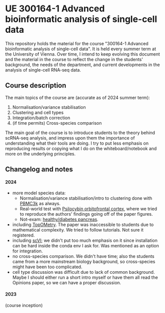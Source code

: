 # UE 300164-1 Advanced bioinformatic analysis of single-cell data

This repository holds the material for the course "300164-1 Advanced bioinformatic analysis of
single-cell data". It is held every summer term at the University of Vienna. Over time, I intend to
keep evolving this document and the material in the course to reflect the change in the students'
background, the needs of the department, and current developments in the analysis of single-cell
RNA-seq data.

## Course description

The main topics of the course are (accurate as of 2024 summer term):

1. Normalisation/variance stabilisation
2. Clustering and cell types
3. Integration/batch correction
4. (if time permits) Cross-species comparison

The main goal of the course is to introduce students to the theory behind scRNA-seq analysis, and
impress upon them the importance of understanding what their tools are doing. I try to put less
emphasis on reproducing results or copying what I do on the whiteboard/notebook and more on
the underlying principles.

## Changelog and notes

#### 2024

- more model species data:
    - Normalisation/variance stabilisation/intro to clustering done with [PBMC3k](https://scanpy.readthedocs.io/en/latest/generated/scanpy.datasets.pbmc3k.html#scanpy.datasets.pbmc3k) as always.
    - Real-world test with [Psilocybin orbitofrontal cortex](https://www.biorxiv.org/content/10.1101/2024.01.07.573163v1.full), where we tried to reproduce the authors' findings going off of the paper figures.
    - Not-exam: [healthy/diabetes pancreas](https://www.ebi.ac.uk/biostudies/arrayexpress/studies/E-MTAB-5061?query=E-MTAB-5061).
- including [TopOMetry](https://www.biorxiv.org/content/10.1101/2022.03.14.484134v2.full). The paper was inaccessible to students due to mathematical complexity. We tried to follow tutorials. Not sure it registered.
- including [scVI](https://scvi-tools.org); we didn't put too much emphasis on it since installation can be hard inside the conda env I ask for. Was mentioned as an option for integration.
- no cross-species comparison. We didn't have time; also the students came from a more mainstream biology background, so cross-species might have been too complicated.
- cell type discussion was difficult due to lack of common background. Maybe I should either run a short intro myself or have them all read the Opinions paper, so we can have a proper discussion.

#### 2023

(course inception)